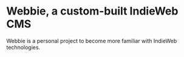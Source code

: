 # Webbie, a custom-built IndieWeb CMS

Webbie is a personal project to become more familiar with IndieWeb technologies. 
